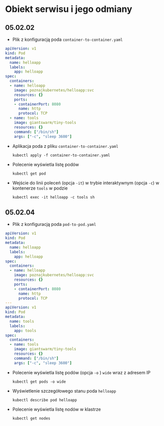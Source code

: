 # Obiekt serwisu i jego odmiany
## 05.02.02

- Plik z konfiguracją poda `container-to-container.yaml`
```yaml
apiVersion: v1
kind: Pod
metadata:
  name: helloapp
  labels:
    app: helloapp
spec:
  containers:
  - name: helloapp
    image: poznajkubernetes/helloapp:svc
    resources: {}
    ports:
    - containerPort: 8080
      name: http
      protocol: TCP
  - name: tools
    image: giantswarm/tiny-tools
    resources: {}
    command: ["/bin/sh"]
    args: ["-c", "sleep 3600"]
```
- Aplikacja poda z pliku `container-to-container.yaml`

    `kubectl apply -f container-to-container.yaml`
    
- Polecenie wyświetla listę podów

    `kubectl get pod`
    
- Wejście do linii poleceń (opcja `-it`) w trybie interaktywnym (opcja `-c`) w kontenerze `tools` w podzie

    `kubectl exec -it helloapp -c tools sh`
    
## 05.02.04

- Plik z konfiguracją poda `pod-to-pod.yaml`
```yaml
apiVersion: v1
kind: Pod
metadata:
  name: helloapp
  labels:
    app: helloapp
spec:
  containers:
  - name: helloapp
    image: poznajkubernetes/helloapp:svc
    resources: {}
    ports:
    - containerPort: 8080
      name: http
      protocol: TCP
---
apiVersion: v1
kind: Pod
metadata:
  name: tools
  labels:
    app: tools
spec:
  containers:
  - name: tools
    image: giantswarm/tiny-tools
    resources: {}
    command: ["/bin/sh"]
    args: ["-c", "sleep 3600"]
```

- Polecenie wyświetla listę podów (opcja `-o` ) `wide` wraz z adresem IP 

    `kubectl get pods -o wide`
    
- Wyświetlenie szczegółowego stanu poda `helloapp`

    `kubectl describe pod helloapp`
    
- Polecenie wyświetla listę nodów w klastrze

    `kubectl get nodes`
